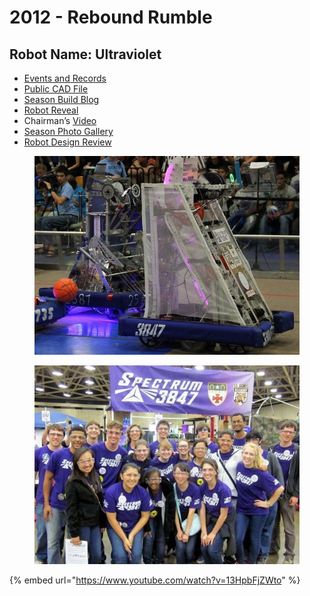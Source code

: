 # 2012 - Rebound Rumble

## Robot Name: Ultraviolet <a href="#robot-name-ultraviolet" id="robot-name-ultraviolet"></a>

* [Events and Records](https://www.thebluealliance.com/team/3847/2012)
* [Public CAD File](https://grabcad.com/library/2012-3847-spectrum-1)
* [Season Build Blog](http://blog.spectrum3847.org/2012/01/kickoff-2012.html)
* [Robot Reveal](https://youtu.be/RjEysDheZDk)
* Chairman’s [Video](https://youtu.be/bNlWIpCxjE4)
* [Season Photo Gallery](https://photos.spectrum3847.org/2012-FRC)
* [Robot Design Review](https://youtu.be/ZLigFMn2eyk)

<figure><img src="../.gitbook/assets/image (3) (1) (1).png" alt="" width="504"><figcaption></figcaption></figure>

<figure><img src="../.gitbook/assets/image (1) (1) (1) (1) (1).png" alt="" width="448"><figcaption></figcaption></figure>



{% embed url="https://www.youtube.com/watch?v=13HpbFjZWto" %}
